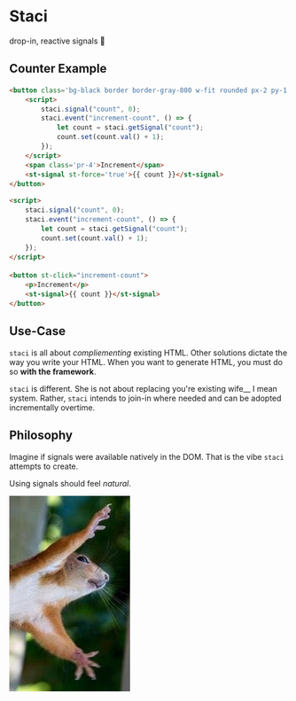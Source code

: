 # Staci
drop-in, reactive signals 🤌

## Counter Example
```html
<button class='bg-black border border-gray-800 w-fit rounded px-2 py-1 mb-4 text-sm text-gray-400' st-click='increment-count'>
    <script>
        staci.signal("count", 0);
        staci.event("increment-count", () => {
            let count = staci.getSignal("count");
            count.set(count.val() + 1);
        });
    </script>
    <span class='pr-4'>Increment</span>
    <st-signal st-force='true'>{{ count }}</st-signal>
</button>
```

```html
<script>
    staci.signal("count", 0);
    staci.event("increment-count", () => {
        let count = staci.getSignal("count");
        count.set(count.val() + 1);
    });
</script>

<button st-click="increment-count">
    <p>Increment</p>
    <st-signal>{{ count }}</st-signal>
</button>
```

## Use-Case
`staci` is all about *compliementing* existing HTML. Other solutions dictate the way you write your HTML. When you want to generate HTML, you must do so **with the framework**.

`staci` is different. She is not about replacing you're existing wife__ I mean system. Rather, `staci` intends to join-in where needed and can be adopted incrementally overtime.

## Philosophy
Imagine if signals were available natively in the DOM. That is the vibe `staci` attempts to create.

Using signals should feel *natural*.

![Natural](/static/img/buddy.jpg)